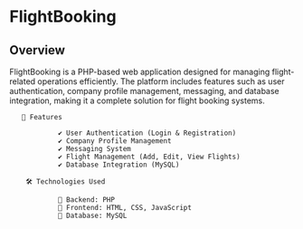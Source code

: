 # FlightBooking

 ## Overview

FlightBooking is a PHP-based web application designed for managing flight-related operations efficiently. The platform includes features such as user authentication, company profile management, messaging, and database integration, making it a complete solution for flight booking systems.

       🚀 Features

                ✔️ User Authentication (Login & Registration)
                ✔️ Company Profile Management
                ✔️ Messaging System
                ✔️ Flight Management (Add, Edit, View Flights)
                ✔️ Database Integration (MySQL)

        🛠️ Technologies Used
        
                🔹 Backend: PHP
                🔹 Frontend: HTML, CSS, JavaScript
                🔹 Database: MySQL

